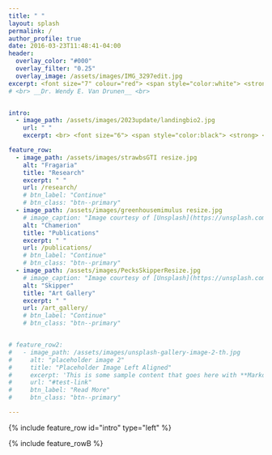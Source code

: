 ```yaml
---
title: " "
layout: splash
permalink: /
author_profile: true
date: 2016-03-23T11:48:41-04:00
header:
  overlay_color: "#000"
  overlay_filter: "0.25"
  overlay_image: /assets/images/IMG_3297edit.jpg
excerpt: <font size="7" colour="red"> <span style="color:white"> <strong>Dr. Wendy E. Van Drunen</strong> </span> </font> <br> Evolutionary Ecologist, PhD <br> Botanical & Natural History Artist
# <br> __Dr. Wendy E. Van Drunen__ <br>


intro:
  - image_path: /assets/images/2023update/landingbio2.jpg
    url: " "
    excerpt: <br> <font size="6"> <span style="color:black"> <strong> <em> Hello! </em> </strong> </span> </font> <br> <br> <font size="4"> Nice to meet you! I'm Wendy, an evolutionary ecologist and botanical/natural history artist. </font> <br> <br> <br> <font size="4"> Since I was young, I've always loved both science and art. <br> <br> But, as is the case for so many of us, in university I ended up pursuing science. I graduated with a B.Sc. joint major in Physics & Biology. What an odd combination! Well, I started out as a physics major, then in my third year realized that every elective I took was biology. Then I took a course on plant evolution, and that was it. I was hooked on plants. </font> <br> <br> <font size="4">  I went on to complete my M.Sc. at Trent University studying the evolution of plant reproductive strategies, and then a PhD at the University of Guelph where I got into the wonderful world of polyploid ecology and evolution. From there it was on to Kingston Ontario for a two-year postdoctoral fellowship at Queen's University, followed by another postdoc position at the University of Toronto Mississauga. If you'd like to know more about my academic work, you can read about my projects on the Research and Publications pages. </font> <br> <br> <font size="4">  By this time my art had fallen by the wayside for nearly 15 years. But following some big life upsets and changes in 2021-2022, I suddenly felt the urge to start painting again. I picked up my first set of watercolours, and what better to paint than my lovely plants? Here I discovered that botanical illustration was indeed A Thing, and I enrolled in an online certificate course by the Royal Botanic Gardens Edinburgh. </font> <br> <br> <font size="4"> And so begins the next chapter of my life. I am on a journey to find out where to go from here, and how I can satisfy both my scientific and artistic sides. For now, I am creating artwork in which I emphasize the ecological and evolutionary stories of plants. I love to be able to use my paintings for science communication, to raise awareness of the central role that plants play in both natural ecosystems and in human society. Plants are always shaping our world around us, though we may not always realize it, and I aim to highlight the personal connections we all have with plants in our everyday lives. Check out some of my artwork on the Art Gallery page! </font> <br> <br>  

feature_row:
  - image_path: /assets/images/strawbsGTI resize.jpg
    alt: "Fragaria"
    title: "Research"
    excerpt: " "
    url: /research/
    # btn_label: "Continue"
    # btn_class: "btn--primary"
  - image_path: /assets/images/greenhousemimulus resize.jpg
    # image_caption: "Image courtesy of [Unsplash](https://unsplash.com/)"
    alt: "Chamerion"
    title: "Publications"
    excerpt: " "
    url: /publications/
    # btn_label: "Continue"
    # btn_class: "btn--primary"
  - image_path: /assets/images/PecksSkipperResize.jpg
    # image_caption: "Image courtesy of [Unsplash](https://unsplash.com/)"
    alt: "Skipper"
    title: "Art Gallery"
    excerpt: " "
    url: /art_gallery/
    # btn_label: "Continue"
    # btn_class: "btn--primary"


# feature_row2:
#   - image_path: /assets/images/unsplash-gallery-image-2-th.jpg
#     alt: "placeholder image 2"
#     title: "Placeholder Image Left Aligned"
#     excerpt: 'This is some sample content that goes here with **Markdown** formatting. Left aligned with `type="left"`'
#     url: "#test-link"
#     btn_label: "Read More"
#     btn_class: "btn--primary"

---
```


{% include feature_row id="intro" type="left" %}

{% include feature_rowB %}

<!-- {% include figure image_path="/assets/images/20201028_094702_HDR (2).jpg" caption="This is a figure caption." %}

{% include feature_row id="feature_row2" type="left" %}

{% include feature_row id="feature_row3" type="right" %}

{% include feature_row id="feature_row4" type="center" %} -->
